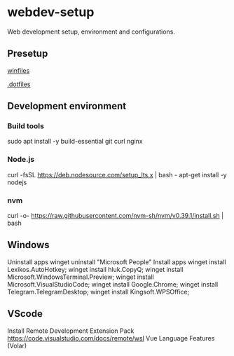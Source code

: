 # webdev-setup
Web development setup, environment and configurations.

## Presetup

[winfiles](https://github.com/webdev4422/winfiles)

[.dotfiles](https://github.com/webdev4422/.dotfiles)

## Development environment
### Build tools
sudo apt install -y build-essential git curl nginx
### Node.js
curl -fsSL https://deb.nodesource.com/setup_lts.x | bash -
apt-get install -y nodejs
### nvm
curl -o- https://raw.githubusercontent.com/nvm-sh/nvm/v0.39.1/install.sh | bash

## Windows
Uninstall apps
winget uninstall  "Microsoft People"
Install apps
winget install Lexikos.AutoHotkey;
winget install hluk.CopyQ;
winget install Microsoft.WindowsTerminal.Preview; 
winget install Microsoft.VisualStudioCode;
winget install Google.Chrome;
winget install Telegram.TelegramDesktop;
winget install Kingsoft.WPSOffice;
## VScode
Install Remote Development Extension Pack https://code.visualstudio.com/docs/remote/wsl
Vue Language Features (Volar)
